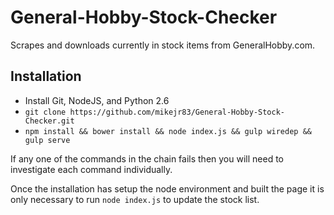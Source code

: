 # General-Hobby-Stock-Checker
Scrapes and downloads currently in stock items from GeneralHobby.com.

## Installation
* Install Git, NodeJS, and Python 2.6
* ```git clone https://github.com/mikejr83/General-Hobby-Stock-Checker.git```
* ```npm install && bower install && node index.js && gulp wiredep && gulp serve```

If any one of the commands in the chain fails then you will need to investigate each command individually.

Once the installation has setup the node environment and built the page it is only necessary to run ```node index.js``` to update the stock list.